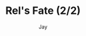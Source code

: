 ---
media: "images/rounds/war/soviet_rel_2.png"
media_type: image
title: Rel's Fate (2/2)
author: [Jay]
desc: Rel C. Silverstone dies a picturesque death.
---